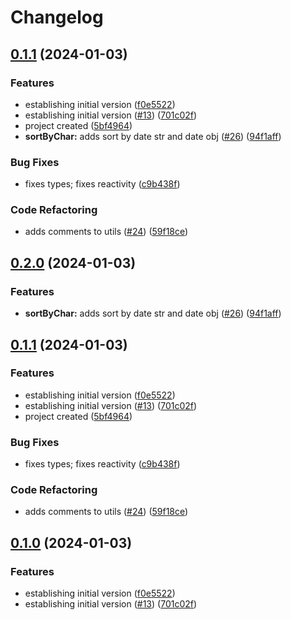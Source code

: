 # Changelog

## [0.1.1](https://github.com/oqx/qwik-table/compare/v0.2.0...v0.1.1) (2024-01-03)


### Features

* establishing initial version ([f0e5522](https://github.com/oqx/qwik-table/commit/f0e55227ef7c5f794f52b8ffab1bd212f4ccd9ac))
* establishing initial version ([#13](https://github.com/oqx/qwik-table/issues/13)) ([701c02f](https://github.com/oqx/qwik-table/commit/701c02f6533954a590c068d38c7bb4057d1437c1))
* project created ([5bf4964](https://github.com/oqx/qwik-table/commit/5bf49647415e37508c69b3486beb6810a59be323))
* **sortByChar:** adds sort by date str and date obj ([#26](https://github.com/oqx/qwik-table/issues/26)) ([94f1aff](https://github.com/oqx/qwik-table/commit/94f1affe74f7885339f3222f277288257683e16c))


### Bug Fixes

* fixes types; fixes reactivity ([c9b438f](https://github.com/oqx/qwik-table/commit/c9b438f3605737d3ea8d21627d2132ce81fd9ced))


### Code Refactoring

* adds comments to utils ([#24](https://github.com/oqx/qwik-table/issues/24)) ([59f18ce](https://github.com/oqx/qwik-table/commit/59f18cec597a9359201e20b97ca94985ceab83cf))

## [0.2.0](https://github.com/oqx/qwik-table/compare/v0.1.1...v0.2.0) (2024-01-03)


### Features

* **sortByChar:** adds sort by date str and date obj ([#26](https://github.com/oqx/qwik-table/issues/26)) ([94f1aff](https://github.com/oqx/qwik-table/commit/94f1affe74f7885339f3222f277288257683e16c))

## [0.1.1](https://github.com/oqx/qwik-table/compare/v0.1.0...v0.1.1) (2024-01-03)

### Features

- establishing initial version ([f0e5522](https://github.com/oqx/qwik-table/commit/f0e55227ef7c5f794f52b8ffab1bd212f4ccd9ac))
- establishing initial version ([#13](https://github.com/oqx/qwik-table/issues/13)) ([701c02f](https://github.com/oqx/qwik-table/commit/701c02f6533954a590c068d38c7bb4057d1437c1))
- project created ([5bf4964](https://github.com/oqx/qwik-table/commit/5bf49647415e37508c69b3486beb6810a59be323))

### Bug Fixes

- fixes types; fixes reactivity ([c9b438f](https://github.com/oqx/qwik-table/commit/c9b438f3605737d3ea8d21627d2132ce81fd9ced))

### Code Refactoring

- adds comments to utils ([#24](https://github.com/oqx/qwik-table/issues/24)) ([59f18ce](https://github.com/oqx/qwik-table/commit/59f18cec597a9359201e20b97ca94985ceab83cf))

## [0.1.0](https://github.com/oqx/qwik-table/compare/v1.1.0...v0.1.0) (2024-01-03)

### Features

- establishing initial version ([f0e5522](https://github.com/oqx/qwik-table/commit/f0e55227ef7c5f794f52b8ffab1bd212f4ccd9ac))
- establishing initial version ([#13](https://github.com/oqx/qwik-table/issues/13)) ([701c02f](https://github.com/oqx/qwik-table/commit/701c02f6533954a590c068d38c7bb4057d1437c1))
